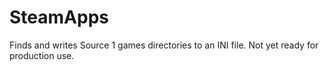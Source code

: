 # SteamApps
Finds and writes Source 1 games directories to an INI file. Not yet ready for production use.
